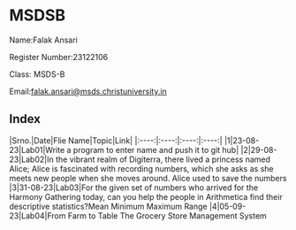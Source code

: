 # MSDSB 


Name:Falak Ansari

Register Number:23122106

Class: MSDS-B

Email:falak.ansari@msds.christuniversity.in

## Index
|Srno.|Date|Flie Name|Topic|Link|
|:----:|:----:|:----:|:----:|
|1|23-08-23|Lab01|Write a program to enter name and push it to git hub|
|2|29-08-23|Lab02|In the vibrant realm of Digiterra, there lived a princess named Alice; Alice is fascinated with recording numbers, which she asks as she meets new people when she moves around. Alice used to save the numbers 
|3|31-08-23|Lab03|For the given set of numbers who arrived for the Harmony Gathering today, can you help the people in Arithmetica find their descriptive statistics?Mean Minimum Maximum Range
|4|05-09-23|Lab04|From Farm to Table The Grocery Store Management System
